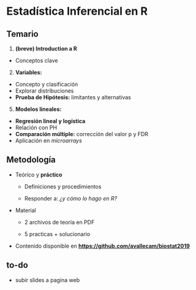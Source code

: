# Estadística Inferencial en R

## Temario

1. __(breve) Introduction a R__

  * Conceptos clave

2. __Variables:__ 

  * Concepto y clasificación
  * Explorar distribuciones
  * __Prueba de Hipótesis:__ limitantes y alternativas

5. __Modelos lineales:__ 

  * __Regresión lineal y logística__
  * Relación con PH
  * __Comparación múltiple:__ corrección del valor p y FDR
  * Aplicación en _microarrays_

## Metodología

- Teórico y __práctico__

  * Definiciones y procedimientos
  
  * Responder a: _¿y cómo lo hago en R?_

- Material

  * 2 archivos de teoría en PDF
  
  * 5 practicas + solucionario 

- Contenido disponible en __https://github.com/avallecam/biostat2019__


## to-do

- subir slides a pagina web